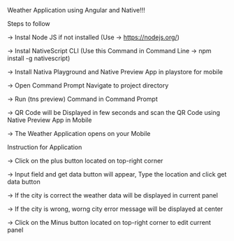 Weather Application using Angular and Native!!!

Steps to follow

-> Instal Node JS if not installed (Use -> https://nodejs.org/)

-> Instal NativeScript CLI (Use this Command in Command Line -> npm install -g nativescript)

-> Install Nativa Playground and Native Preview App in playstore for mobile

-> Open Command Prompt Navigate to project directory

-> Run (tns preview) Command in Command Prompt

-> QR Code will be Displayed in few seconds and scan the QR Code using Native Preview App in Mobile

-> The Weather Application opens on your Mobile

Instruction for Application

-> Click on the plus button located on top-right corner

-> Input field and get data button will appear, Type the location and click get data button

-> If the city is correct the weather data will be displayed in current panel

-> If the city is wrong, worng city error message will be displayed at center

-> Click on the Minus button located on top-right corner to edit current panel
